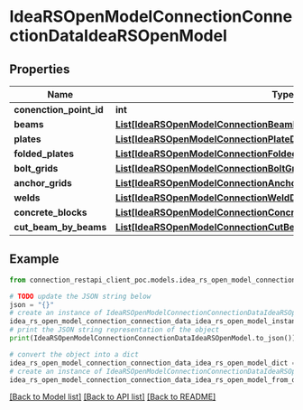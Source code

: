 # IdeaRSOpenModelConnectionConnectionDataIdeaRSOpenModel


## Properties

Name | Type | Description | Notes
------------ | ------------- | ------------- | -------------
**conenction_point_id** | **int** |  | [optional] 
**beams** | [**List[IdeaRSOpenModelConnectionBeamDataIdeaRSOpenModel]**](IdeaRSOpenModelConnectionBeamDataIdeaRSOpenModel.md) |  | [optional] 
**plates** | [**List[IdeaRSOpenModelConnectionPlateDataIdeaRSOpenModel]**](IdeaRSOpenModelConnectionPlateDataIdeaRSOpenModel.md) |  | [optional] 
**folded_plates** | [**List[IdeaRSOpenModelConnectionFoldedPlateDataIdeaRSOpenModel]**](IdeaRSOpenModelConnectionFoldedPlateDataIdeaRSOpenModel.md) |  | [optional] 
**bolt_grids** | [**List[IdeaRSOpenModelConnectionBoltGridIdeaRSOpenModel]**](IdeaRSOpenModelConnectionBoltGridIdeaRSOpenModel.md) |  | [optional] 
**anchor_grids** | [**List[IdeaRSOpenModelConnectionAnchorGridIdeaRSOpenModel]**](IdeaRSOpenModelConnectionAnchorGridIdeaRSOpenModel.md) |  | [optional] 
**welds** | [**List[IdeaRSOpenModelConnectionWeldDataIdeaRSOpenModel]**](IdeaRSOpenModelConnectionWeldDataIdeaRSOpenModel.md) |  | [optional] 
**concrete_blocks** | [**List[IdeaRSOpenModelConnectionConcreteBlockDataIdeaRSOpenModel]**](IdeaRSOpenModelConnectionConcreteBlockDataIdeaRSOpenModel.md) |  | [optional] 
**cut_beam_by_beams** | [**List[IdeaRSOpenModelConnectionCutBeamByBeamDataIdeaRSOpenModel]**](IdeaRSOpenModelConnectionCutBeamByBeamDataIdeaRSOpenModel.md) |  | [optional] 

## Example

```python
from connection_restapi_client_poc.models.idea_rs_open_model_connection_connection_data_idea_rs_open_model import IdeaRSOpenModelConnectionConnectionDataIdeaRSOpenModel

# TODO update the JSON string below
json = "{}"
# create an instance of IdeaRSOpenModelConnectionConnectionDataIdeaRSOpenModel from a JSON string
idea_rs_open_model_connection_connection_data_idea_rs_open_model_instance = IdeaRSOpenModelConnectionConnectionDataIdeaRSOpenModel.from_json(json)
# print the JSON string representation of the object
print(IdeaRSOpenModelConnectionConnectionDataIdeaRSOpenModel.to_json())

# convert the object into a dict
idea_rs_open_model_connection_connection_data_idea_rs_open_model_dict = idea_rs_open_model_connection_connection_data_idea_rs_open_model_instance.to_dict()
# create an instance of IdeaRSOpenModelConnectionConnectionDataIdeaRSOpenModel from a dict
idea_rs_open_model_connection_connection_data_idea_rs_open_model_from_dict = IdeaRSOpenModelConnectionConnectionDataIdeaRSOpenModel.from_dict(idea_rs_open_model_connection_connection_data_idea_rs_open_model_dict)
```
[[Back to Model list]](../README.md#documentation-for-models) [[Back to API list]](../README.md#documentation-for-api-endpoints) [[Back to README]](../README.md)


